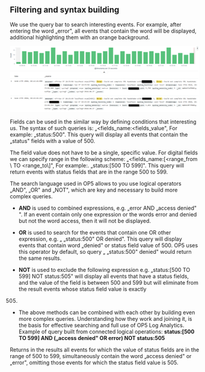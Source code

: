 Filtering and syntax building
-----------------------------

We use the query bar to search interesting events. For example, after
entering the word „error", all events that contain the word will be
displayed, additional highlighting them with an orange background.

![](/./media/media/image15_js.png)

Fields can be used in the similar way by defining conditions that
interesting us. The syntax of such queries is:
„\<fields\_name\:\<fields\_value\", For example: „status:500". This
query will display all events that contain the „status" fields with a
value of 500.

The field value does not have to be a single, specific value. For
digital fields we can specify range in the following scheme:
„\<fields\_name\:\[\<range\_from \ TO \<range\_to\\]", For
example:. „status:\[500 TO 599\]". This query will return events with
status fields that are in the range 500 to 599.

The search language used in OP5 allows to you use logical operators
„AND", „OR" and „NOT", which are key and necessary to build more
complex queries.

-   **AND** is used to combined expressions, e.g. „error AND „access
   denied" ". If an event contain only one expression or the words
   error and denied but not the word access, then it will not be
   displayed.

-   **OR** is used to search for the events that contain one OR other
   expression, e.g. „ „status:500" OR denied". This query will display
   events that contain word „denied" or status field value of 500. OP5
   uses this operator by default, so query „ „status:500" denied" would
   return the same results.

-   **NOT** is used to exclude the following expression e.g. „status:\[500
   TO 599\] NOT status:505" will display all events that have a status
   fields, and the value of the field is between 500 and 599 but will
   eliminate from the result events whose status field value is exactly
   505.

-   The above methods can be combined with each other by building even
   more complex queries. Understanding how they work and joining it, is
   the basis for effective searching and full use of OP5 Log Analytics.
   Example of query built from connected logical operations:
   **status:\[500 TO 599\] AND („access denied" OR error) NOT
   status:505**

Returns in the results all events for which the value of status fields
are in the range of 500 to 599, simultaneously contain the word
„access denied" or „error", omitting those events for which the status
field value is 505.
